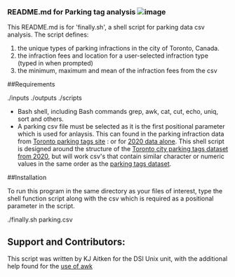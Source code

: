 ### README.md for Parking tag analysis                      ![image](https://user-images.githubusercontent.com/13381429/200181080-fdca823f-52f0-433b-b4b4-32e6391cdc60.png=5X40)

This README.md is for 'finally.sh',  a shell script for parking data csv analysis. The script defines:

  1. the unique types of parking infractions in the city of Toronto, Canada.
  2. the infraction fees and location for a user-selected infraction type (typed in when prompted)
  3. the minimum, maximum and mean of the infraction fees from the csv


##Requirements  

./inputs
./outputs
./scripts

 - Bash shell, including Bash commands grep, awk, cat, cut, echo, uniq, sort and others. 
 - A parking csv file must be selected as it is the first positional parameter which is used for anlaysis. This can found in the parking infraction data from [Toronto parking tags site](https://open.toronto.ca/dataset/parking-tickets/) : 
 or for [2020 data alone](https://ckan0.cf.opendata.inter.prod-toronto.ca/dataset/8c233bc2-1879-44ff-a0e4-9b69a9032c54/resource/0d26a209-6e61-4154-9d70-8a6ad0e2d14d/download/parking-tickets-2020.zip). This shell script is designed around the structure of the [Toronto city parking tags dataset from 2020](https://open.toronto.ca/dataset/parking-tickets/), but will work csv's that contain similar character or numeric values in the same order as the [parking tags dataset](https://ckan0.cf.opendata.inter.prod-toronto.ca/dataset/8c233bc2-1879-44ff-a0e4-9b69a9032c54/resource/0d26a209-6e61-4154-9d70-8a6ad0e2d14d/download/parking-tickets-2020.zip). 


##Installation

To run this program in the same directory as your files of interest, 
type the shell function script along with the csv which is required as a positional parameter in the script. 

  ./finally.sh parking.csv
  
 ## Support and Contributors: 
 
 This script was written by KJ Aitken for the DSI Unix unit, with the additional help found for the [use of awk](https://stackoverflow.com/questions/214363/whats-the-quickest-way-to-get-the-mean-of-a-set-of-numbers-from-the-command-lin)
